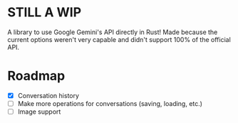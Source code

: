 # STILL A WIP
A library to use Google Gemini's API directly in Rust!
Made because the current options weren't very capable and didn't support 100% of the official API.

# Roadmap
- [x] Conversation history
- [ ] Make more operations for conversations (saving, loading, etc.)
- [ ] Image support
